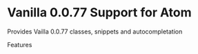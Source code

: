 # Vanilla 0.0.77 Support for Atom

Provides Vailla 0.0.77 classes, snippets and autocompletation

Features
